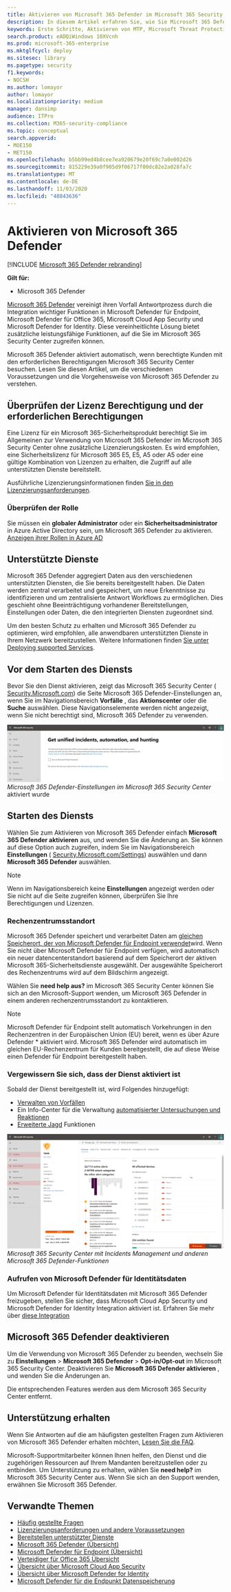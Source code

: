 ```yaml
---
title: Aktivieren von Microsoft 365 Defender im Microsoft 365 Security Center
description: In diesem Artikel erfahren Sie, wie Sie Microsoft 365 Defender aktivieren und ihre Sicherheitsvorfälle und-Antworten integrieren.
keywords: Erste Schritte, Aktivieren von MTP, Microsoft Threat Protection, M365, Sicherheit, Datenspeicherort, erforderliche Berechtigungen, Lizenz Berechtigung, Seite "Einstellungen"
search.product: eADQiWindows 10XVcnh
ms.prod: microsoft-365-enterprise
ms.mktglfcycl: deploy
ms.sitesec: library
ms.pagetype: security
f1.keywords:
- NOCSH
ms.author: lomayor
author: lomayor
ms.localizationpriority: medium
manager: dansimp
audience: ITPro
ms.collection: M365-security-compliance
ms.topic: conceptual
search.appverid:
- MOE150
- MET150
ms.openlocfilehash: b5bb99ed4b8cee7ea920679e20f69c7a0e002d26
ms.sourcegitcommit: 815229e39a0f905d9f06717f00dc82e2a028fa7c
ms.translationtype: MT
ms.contentlocale: de-DE
ms.lasthandoff: 11/03/2020
ms.locfileid: "48843636"
---
```

# <a name="turn-on-microsoft-365-defender"></a>Aktivieren von Microsoft 365 Defender

[!INCLUDE [Microsoft 365 Defender rebranding](../includes/microsoft-defender.md)]


**Gilt für:**
- Microsoft 365 Defender

[Microsoft 365 Defender](microsoft-threat-protection.md) vereinigt ihren Vorfall Antwortprozess durch die Integration wichtiger Funktionen in Microsoft Defender für Endpoint, Microsoft Defender für Office 365, Microsoft Cloud App Security und Microsoft Defender for Identity. Diese vereinheitlichte Lösung bietet zusätzliche leistungsfähige Funktionen, auf die Sie im Microsoft 365 Security Center zugreifen können.

Microsoft 365 Defender aktiviert automatisch, wenn berechtigte Kunden mit den erforderlichen Berechtigungen Microsoft 365 Security Center besuchen. Lesen Sie diesen Artikel, um die verschiedenen Voraussetzungen und die Vorgehensweise von Microsoft 365 Defender zu verstehen.

## <a name="check-license-eligibility-and-required-permissions"></a>Überprüfen der Lizenz Berechtigung und der erforderlichen Berechtigungen
Eine Lizenz für ein Microsoft 365-Sicherheitsprodukt berechtigt Sie im Allgemeinen zur Verwendung von Microsoft 365 Defender im Microsoft 365 Security Center ohne zusätzliche Lizenzierungskosten. Es wird empfohlen, eine Sicherheitslizenz für Microsoft 365 E5, E5, A5 oder A5 oder eine gültige Kombination von Lizenzen zu erhalten, die Zugriff auf alle unterstützten Dienste bereitstellt.

Ausführliche Lizenzierungsinformationen finden [Sie in den Lizenzierungsanforderungen](prerequisites.md#licensing-requirements).

### <a name="check-your-role"></a>Überprüfen der Rolle
Sie müssen ein **globaler Administrator** oder ein **Sicherheitsadministrator** in Azure Active Directory sein, um Microsoft 365 Defender zu aktivieren. [Anzeigen ihrer Rollen in Azure AD](https://docs.microsoft.com//azure/active-directory/users-groups-roles/directory-manage-roles-portal)

## <a name="supported-services"></a>Unterstützte Dienste
Microsoft 365 Defender aggregiert Daten aus den verschiedenen unterstützten Diensten, die Sie bereits bereitgestellt haben. Die Daten werden zentral verarbeitet und gespeichert, um neue Erkenntnisse zu identifizieren und um zentralisierte Antwort Workflows zu ermöglichen. Dies geschieht ohne Beeinträchtigung vorhandener Bereitstellungen, Einstellungen oder Daten, die den integrierten Diensten zugeordnet sind.

Um den besten Schutz zu erhalten und Microsoft 365 Defender zu optimieren, wird empfohlen, alle anwendbaren unterstützten Dienste in Ihrem Netzwerk bereitzustellen. Weitere Informationen finden [Sie unter Deploying supported Services](deploy-supported-services.md).

## <a name="before-starting-the-service"></a>Vor dem Starten des Diensts
Bevor Sie den Dienst aktivieren, zeigt das Microsoft 365 Security Center ( [Security.Microsoft.com](https://security.microsoft.com)) die Seite Microsoft 365 Defender-Einstellungen an, wenn Sie im Navigationsbereich **Vorfälle** , das **Aktionscenter** oder die **Suche** auswählen. Diese Navigationselemente werden nicht angezeigt, wenn Sie nicht berechtigt sind, Microsoft 365 Defender zu verwenden.

![Abbildung der Seite Microsoft 365 Defender-Einstellungen, die angezeigt wird, wenn Microsoft 365 Defender nicht auf ](../../media/mtp-enable/mtp-settings.png)
 *Microsoft 365 Defender-Einstellungen im Microsoft 365 Security Center* aktiviert wurde

## <a name="starting-the-service"></a>Starten des Diensts
Wählen Sie zum Aktivieren von Microsoft 365 Defender einfach **Microsoft 365 Defender aktivieren** aus, und wenden Sie die Änderung an. Sie können auf diese Option auch zugreifen, indem Sie im Navigationsbereich **Einstellungen** ( [Security.Microsoft.com/Settings](https://security.microsoft.com/settings)) auswählen und dann **Microsoft 365 Defender** auswählen.

>[!NOTE]
>Wenn im Navigationsbereich keine **Einstellungen** angezeigt werden oder Sie nicht auf die Seite zugreifen können, überprüfen Sie Ihre Berechtigungen und Lizenzen.

### <a name="data-center-location"></a>Rechenzentrumsstandort
Microsoft 365 Defender speichert und verarbeitet Daten am [gleichen Speicherort, der von Microsoft Defender für Endpoint verwendet](https://docs.microsoft.com/windows/security/threat-protection/microsoft-defender-atp/data-storage-privacy)wird. Wenn Sie nicht über Microsoft Defender für Endpoint verfügen, wird automatisch ein neuer datencenterstandort basierend auf dem Speicherort der aktiven Microsoft 365-Sicherheitsdienste ausgewählt. Der ausgewählte Speicherort des Rechenzentrums wird auf dem Bildschirm angezeigt. 

Wählen Sie **need help aus?** im Microsoft 365 Security Center können Sie sich an den Microsoft-Support wenden, um Microsoft 365 Defender in einem anderen rechenzentrumsstandort zu kontaktieren. 

>[!NOTE]
>Microsoft Defender für Endpoint stellt automatisch Vorkehrungen in den Rechenzentren in der Europäischen Union (EU) bereit, wenn es über Azure Defender * aktiviert wird. Microsoft 365 Defender wird automatisch im gleichen EU-Rechenzentrum für Kunden bereitgestellt, die auf diese Weise einen Defender für Endpoint bereitgestellt haben. 

### <a name="confirm-that-the-service-is-on"></a>Vergewissern Sie sich, dass der Dienst aktiviert ist
Sobald der Dienst bereitgestellt ist, wird Folgendes hinzugefügt:

- [Verwalten von Vorfällen](incidents-overview.md)
- Ein Info-Center für die Verwaltung [automatisierter Untersuchungen und Reaktionen](mtp-autoir.md)
- [Erweiterte Jagd](advanced-hunting-overview.md) Funktionen

![Bild des Microsoft 365 Security Center-Navigationsbereichs mit Microsoft 365 Defender Features ](../../media/mtp-enable/mtp-on.png)
 *Microsoft 365 Security Center mit Incidents Management und anderen Microsoft 365 Defender-Funktionen*

### <a name="getting-microsoft-defender-for-identity-data"></a>Aufrufen von Microsoft Defender für Identitätsdaten
Um Microsoft Defender für Identitätsdaten mit Microsoft 365 Defender freizugeben, stellen Sie sicher, dass Microsoft Cloud App Security und Microsoft Defender for Identity Integration aktiviert ist. Erfahren Sie mehr über [diese Integration](https://docs.microsoft.com/cloud-app-security/aatp-integration)


## <a name="turn-off-microsoft-365-defender"></a>Microsoft 365 Defender deaktivieren
Um die Verwendung von Microsoft 365 Defender zu beenden, wechseln Sie zu **Einstellungen**  >  **Microsoft 365 Defender**  >  **Opt-in/Opt-out** im Microsoft 365 Security Center. Deaktivieren Sie **Microsoft 365 Defender aktivieren** , und wenden Sie die Änderungen an.

Die entsprechenden Features werden aus dem Microsoft 365 Security Center entfernt.

## <a name="get-assistance"></a>Unterstützung erhalten

Wenn Sie Antworten auf die am häufigsten gestellten Fragen zum Aktivieren von Microsoft 365 Defender erhalten möchten, [Lesen Sie die FAQ](mtp-enable-faq.md).

Microsoft-Supportmitarbeiter können Ihnen helfen, den Dienst und die zugehörigen Ressourcen auf Ihrem Mandanten bereitzustellen oder zu entbinden. Um Unterstützung zu erhalten, wählen Sie **need help?** im Microsoft 365 Security Center aus. Wenn Sie sich an den Support wenden, erwähnen Sie Microsoft 365 Defender.

## <a name="related-topics"></a>Verwandte Themen

- [Häufig gestellte Fragen](mtp-enable-faq.md)
- [Lizenzierungsanforderungen und andere Voraussetzungen](prerequisites.md)
- [Bereitstellen unterstützter Dienste](deploy-supported-services.md)
- [Microsoft 365 Defender (Übersicht)](microsoft-threat-protection.md)
- [Microsoft Defender für Endpoint (Übersicht)](https://docs.microsoft.com/windows/security/threat-protection/microsoft-defender-atp/microsoft-defender-advanced-threat-protection)
- [Verteidiger für Office 365 Übersicht](../office-365-security/office-365-atp.md)
- [Übersicht über Microsoft Cloud App Security](https://docs.microsoft.com/cloud-app-security/what-is-cloud-app-security)
- [Übersicht über Microsoft Defender for Identity](https://docs.microsoft.com/azure-advanced-threat-protection/what-is-atp)
- [Microsoft Defender für die Endpunkt Datenspeicherung](https://docs.microsoft.com/windows/security/threat-protection/microsoft-defender-atp/data-storage-privacy)
